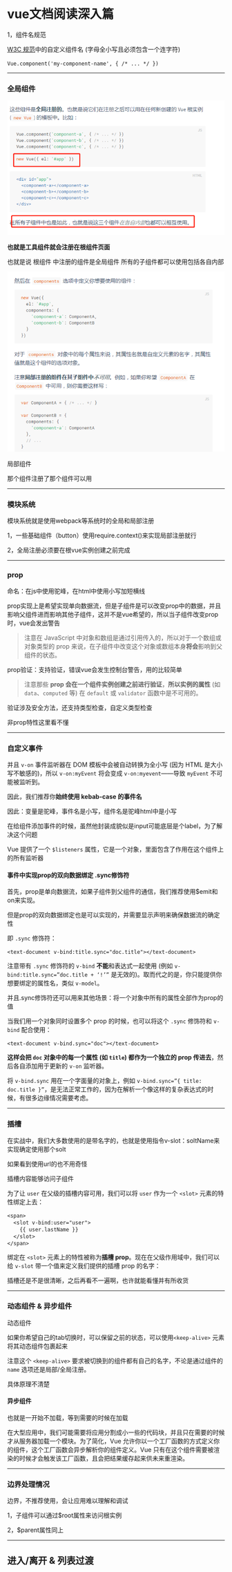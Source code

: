 # vue文档阅读深入篇

1，组件名规范

 [W3C 规范](https://html.spec.whatwg.org/multipage/custom-elements.html#valid-custom-element-name)中的自定义组件名 (字母全小写且必须包含一个连字符)

`Vue.component('my-component-name', { /* ... */ })`

---

### 全局组件

![1551780345460](image/1551780345460.png)

**也就是工具组件就会注册在根组件页面**

也就是说   根组件 中注册的组件是全局组件    所有的子组件都可以使用包括各自内部

![1551780567347](image/1551780567347.png)

局部组件

那个组件注册了那个组件可以用

---

### 模块系统

模块系统就是使用webpack等系统时的全局和局部注册

1，一些基础组件（button）使用require.context()来实现局部注册就行

2，全局注册必须要在根vue实例创建之前完成

---

### prop

命名：在js中使用驼峰，在html中使用小写加短横线

prop实现上是希望实现单向数据流，但是子组件是可以改变prop中的数据，并且影响父组件进而影响其他子组件，这并不是vue希望的，所以当子组件改变prop时，vue会发出警告

> 注意在 JavaScript 中对象和数组是通过引用传入的，所以对于一个数组或对象类型的 prop 来说，在子组件中改变这个对象或数组本身**将会**影响到父组件的状态。

prop验证：支持验证，错误vue会发生控制台警告，用的比较简单

> 注意那些 **prop 会在一个组件实例创建之前进行验证**，**所以实例的属性** (如 `data`、`computed` 等) 在 `default` 或 `validator` 函数中是不可用的。

验证涉及安全方法，还支持类型检查，自定义类型检查

非prop特性这里看不懂

---

### 自定义事件

并且 `v-on` 事件监听器在 DOM 模板中会被自动转换为全小写 (因为 HTML 是大小写不敏感的)，所以 `v-on:myEvent` 将会变成 `v-on:myevent`——导致 `myEvent` 不可能被监听到。

因此，我们推荐你**始终使用 kebab-case 的事件名**



因此：变量是驼峰，事件名是小写，组件名是驼峰html中是小写



在给组件添加事件的时候，虽然他封装成貌似是input可能底层是个label，为了解决这个问题

Vue 提供了一个 `$listeners` 属性，它是一个对象，里面包含了作用在这个组件上的所有监听器



#### 事件中实现prop的双向数据绑定 .sync修饰符

首先，prop是单向数据流，如果子组件到父组件的通信，我们推荐使用$emit和on来实现。

但是prop的双向数据绑定也是可以实现的，并需要显示声明来确保数据流的确定性

即 `.sync` 修饰符：

```
<text-document v-bind:title.sync="doc.title"></text-document>
```

注意带有 `.sync` 修饰符的 `v-bind` **不能**和表达式一起使用 (例如 `v-bind:title.sync=”doc.title + ‘!’”` 是无效的)。取而代之的是，你只能提供你想要绑定的属性名，类似 `v-model`。

并且.sync修饰符还可以用来其他场景：将一个对象中所有的属性全部作为prop的值

当我们用一个对象同时设置多个 prop 的时候，也可以将这个 `.sync` 修饰符和 `v-bind` 配合使用：

```
<text-document v-bind.sync="doc"></text-document>
```

**这样会把 `doc` 对象中的每一个属性 (如 `title`) 都作为一个独立的 prop 传进去**，然后各自添加用于更新的 `v-on` 监听器。

将 `v-bind.sync` 用在一个字面量的对象上，例如 `v-bind.sync=”{ title: doc.title }”`，是无法正常工作的，因为在解析一个像这样的复杂表达式的时候，有很多边缘情况需要考虑。

---

### 插槽

在实战中，我们大多数使用的是带名字的，也就是使用指令v-slot：soltName来实现确定使用那个solt

如果看到使用url的也不用奇怪

插槽内容能够访问子组件

为了让 `user` 在父级的插槽内容可用，我们可以将 `user` 作为一个 `<slot>` 元素的特性绑定上去：

```
<span>
  <slot v-bind:user="user">
    {{ user.lastName }}
  </slot>
</span>
```

绑定在 `<slot>` 元素上的特性被称为**插槽 prop**。现在在父级作用域中，我们可以给 `v-slot` 带一个值来定义我们提供的插槽 prop 的名字：

插槽还是不是很清晰，之后再看不一遍啊，也许就能看懂并有所收货

---

### 动态组件 & 异步组件

动态组件

如果你希望自己的tab切换时，可以保留之前的状态，可以使用`<keep-alive>` 元素将其动态组件包裹起来

注意这个 `<keep-alive>` 要求被切换到的组件都有自己的名字，不论是通过组件的 `name` 选项还是局部/全局注册。

具体原理不清楚

#### 异步组件

也就是一开始不加载，等到需要的时候在加载

在大型应用中，我们可能需要将应用分割成小一些的代码块，并且只在需要的时候才从服务器加载一个模块。为了简化，Vue 允许你以一个工厂函数的方式定义你的组件，这个工厂函数会异步解析你的组件定义。Vue 只有在这个组件需要被渲染的时候才会触发该工厂函数，且会把结果缓存起来供未来重渲染。

---

### 边界处理情况

边界，不推荐使用，会让应用难以理解和调试

1，子组件可以通过$root属性来访问根实例

2，$parent属性同上

-----

## 进入/离开 & 列表过渡

